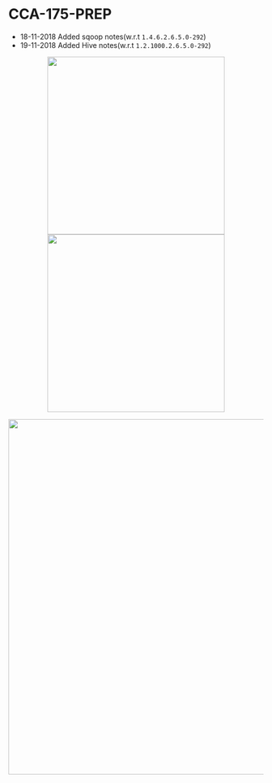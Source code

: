 # CCA-175-PREP

- 18-11-2018 Added sqoop notes(w.r.t `1.4.6.2.6.5.0-292`)
- 19-11-2018 Added Hive notes(w.r.t `1.2.1000.2.6.5.0-292`)

<p align="center">
  <img src="https://github.com/Sailendra-R-D/CCA-175-Prep-Resource/blob/master/python-img.jpg" width="350">
   <img src="https://github.com/Sailendra-R-D/CCA-175-Prep-Resource/blob/master/scala-img.png" width="350">
</p>
<p>
  <img src="https://github.com/Sailendra-R-D/CCA-175-Prep-Resource/blob/master/spark-img.png" width="700">
</p>

